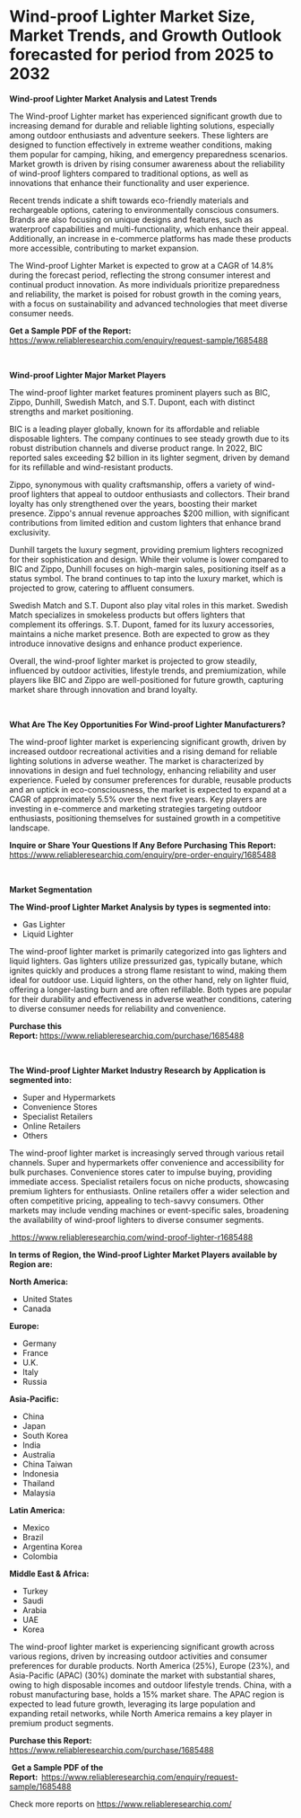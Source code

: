 <p><h1>Wind-proof Lighter Market Size, Market Trends, and Growth Outlook forecasted for period from 2025 to 2032</h1></p><p><strong>Wind-proof Lighter Market Analysis and Latest Trends</strong></p>
<p><p>The Wind-proof Lighter market has experienced significant growth due to increasing demand for durable and reliable lighting solutions, especially among outdoor enthusiasts and adventure seekers. These lighters are designed to function effectively in extreme weather conditions, making them popular for camping, hiking, and emergency preparedness scenarios. Market growth is driven by rising consumer awareness about the reliability of wind-proof lighters compared to traditional options, as well as innovations that enhance their functionality and user experience.</p><p>Recent trends indicate a shift towards eco-friendly materials and rechargeable options, catering to environmentally conscious consumers. Brands are also focusing on unique designs and features, such as waterproof capabilities and multi-functionality, which enhance their appeal. Additionally, an increase in e-commerce platforms has made these products more accessible, contributing to market expansion.</p><p>The Wind-proof Lighter Market is expected to grow at a CAGR of 14.8% during the forecast period, reflecting the strong consumer interest and continual product innovation. As more individuals prioritize preparedness and reliability, the market is poised for robust growth in the coming years, with a focus on sustainability and advanced technologies that meet diverse consumer needs.</p></p>
<p><strong>Get a Sample PDF of the Report:&nbsp;</strong> <a href="https://www.reliableresearchiq.com/enquiry/request-sample/1685488?utm_campaign=3318&utm_medium=2&utm_source=Github&utm_content=ia&utm_term=24032025&utm_id=wind-proof-lighter">https://www.reliableresearchiq.com/enquiry/request-sample/1685488</a></p>
<p>&nbsp;</p>
<p><strong>Wind-proof Lighter Major Market Players</strong></p>
<p><p>The wind-proof lighter market features prominent players such as BIC, Zippo, Dunhill, Swedish Match, and S.T. Dupont, each with distinct strengths and market positioning.</p><p>BIC is a leading player globally, known for its affordable and reliable disposable lighters. The company continues to see steady growth due to its robust distribution channels and diverse product range. In 2022, BIC reported sales exceeding $2 billion in its lighter segment, driven by demand for its refillable and wind-resistant products.</p><p>Zippo, synonymous with quality craftsmanship, offers a variety of wind-proof lighters that appeal to outdoor enthusiasts and collectors. Their brand loyalty has only strengthened over the years, boosting their market presence. Zippo's annual revenue approaches $200 million, with significant contributions from limited edition and custom lighters that enhance brand exclusivity.</p><p>Dunhill targets the luxury segment, providing premium lighters recognized for their sophistication and design. While their volume is lower compared to BIC and Zippo, Dunhill focuses on high-margin sales, positioning itself as a status symbol. The brand continues to tap into the luxury market, which is projected to grow, catering to affluent consumers.</p><p>Swedish Match and S.T. Dupont also play vital roles in this market. Swedish Match specializes in smokeless products but offers lighters that complement its offerings. S.T. Dupont, famed for its luxury accessories, maintains a niche market presence. Both are expected to grow as they introduce innovative designs and enhance product experience.</p><p>Overall, the wind-proof lighter market is projected to grow steadily, influenced by outdoor activities, lifestyle trends, and premiumization, while players like BIC and Zippo are well-positioned for future growth, capturing market share through innovation and brand loyalty.</p></p>
<p>&nbsp;</p>
<p><strong>What Are The Key Opportunities For Wind-proof Lighter Manufacturers?</strong></p>
<p><p>The wind-proof lighter market is experiencing significant growth, driven by increased outdoor recreational activities and a rising demand for reliable lighting solutions in adverse weather. The market is characterized by innovations in design and fuel technology, enhancing reliability and user experience. Fueled by consumer preferences for durable, reusable products and an uptick in eco-consciousness, the market is expected to expand at a CAGR of approximately 5.5% over the next five years. Key players are investing in e-commerce and marketing strategies targeting outdoor enthusiasts, positioning themselves for sustained growth in a competitive landscape.</p></p>
<p><strong>Inquire or Share Your Questions If Any Before Purchasing This Report:</strong> <a href="https://www.reliableresearchiq.com/enquiry/pre-order-enquiry/1685488?utm_campaign=3318&utm_medium=2&utm_source=Github&utm_content=ia&utm_term=24032025&utm_id=wind-proof-lighter">https://www.reliableresearchiq.com/enquiry/pre-order-enquiry/1685488</a></p>
<p>&nbsp;</p>
<p><strong>Market Segmentation</strong></p>
<p><strong>The Wind-proof Lighter Market Analysis by types is segmented into:</strong></p>
<p><ul><li>Gas Lighter</li><li>Liquid Lighter</li></ul></p>
<p><p>The wind-proof lighter market is primarily categorized into gas lighters and liquid lighters. Gas lighters utilize pressurized gas, typically butane, which ignites quickly and produces a strong flame resistant to wind, making them ideal for outdoor use. Liquid lighters, on the other hand, rely on lighter fluid, offering a longer-lasting burn and are often refillable. Both types are popular for their durability and effectiveness in adverse weather conditions, catering to diverse consumer needs for reliability and convenience.</p></p>
<p><strong>Purchase this Report:&nbsp;</strong><a href="https://www.reliableresearchiq.com/purchase/1685488?utm_campaign=3318&utm_medium=2&utm_source=Github&utm_content=ia&utm_term=24032025&utm_id=wind-proof-lighter">https://www.reliableresearchiq.com/purchase/1685488</a></p>
<p>&nbsp;</p>
<p><strong>The Wind-proof Lighter Market Industry Research by Application is segmented into:</strong></p>
<p><ul><li>Super and Hypermarkets</li><li>Convenience Stores</li><li>Specialist Retailers</li><li>Online Retailers</li><li>Others</li></ul></p>
<p><p>The wind-proof lighter market is increasingly served through various retail channels. Super and hypermarkets offer convenience and accessibility for bulk purchases. Convenience stores cater to impulse buying, providing immediate access. Specialist retailers focus on niche products, showcasing premium lighters for enthusiasts. Online retailers offer a wider selection and often competitive pricing, appealing to tech-savvy consumers. Other markets may include vending machines or event-specific sales, broadening the availability of wind-proof lighters to diverse consumer segments.</p></p>
<p><a href="https://www.reliableresearchiq.com/wind-proof-lighter-r1685488?utm_campaign=3318&utm_medium=2&utm_source=Github&utm_content=ia&utm_term=24032025&utm_id=wind-proof-lighter">&nbsp;https://www.reliableresearchiq.com/wind-proof-lighter-r1685488</a></p>
<p><strong>In terms of Region, the Wind-proof Lighter Market Players available by Region are:</strong></p>
<p>
    <p> <strong> North America: </strong>
        <ul>
            <li>United States</li>
            <li>Canada</li>
        </ul>
        </p> 
    <p> <strong> Europe: </strong>
        <ul>
            <li>Germany</li>
            <li>France</li>
            <li>U.K.</li>
            <li>Italy</li>
            <li>Russia</li>
        </ul>
        </p> 
    <p> <strong> Asia-Pacific: </strong>
        <ul>
            <li>China</li>
            <li>Japan</li>
            <li>South Korea</li>
            <li>India</li>
            <li>Australia</li>
            <li>China Taiwan</li>
            <li>Indonesia</li>
            <li>Thailand</li>
            <li>Malaysia</li>
        </ul>
        </p> 
    <p> <strong> Latin America: </strong>
        <ul>
            <li>Mexico</li>
            <li>Brazil</li>
            <li>Argentina Korea</li>
            <li>Colombia</li>
        </ul>
        </p> 
    <p> <strong> Middle East & Africa: </strong>
        <ul>
            <li>Turkey</li>
            <li>Saudi</li>
            <li>Arabia</li>
            <li>UAE</li>
            <li>Korea</li>
        </ul>
    </p>
    </p>
<p><p>The wind-proof lighter market is experiencing significant growth across various regions, driven by increasing outdoor activities and consumer preferences for durable products. North America (25%), Europe (23%), and Asia-Pacific (APAC) (30%) dominate the market with substantial shares, owing to high disposable incomes and outdoor lifestyle trends. China, with a robust manufacturing base, holds a 15% market share. The APAC region is expected to lead future growth, leveraging its large population and expanding retail networks, while North America remains a key player in premium product segments.</p></p>
<p><strong>Purchase this Report: </strong><a href="https://www.reliableresearchiq.com/purchase/1685488?utm_campaign=3318&utm_medium=2&utm_source=Github&utm_content=ia&utm_term=24032025&utm_id=wind-proof-lighter">https://www.reliableresearchiq.com/purchase/1685488</a></p>
<p>&nbsp;<strong>Get a Sample PDF of the Report:&nbsp;&nbsp;</strong><a href="https://www.reliableresearchiq.com/enquiry/request-sample/1685488?utm_campaign=3318&utm_medium=2&utm_source=Github&utm_content=ia&utm_term=24032025&utm_id=wind-proof-lighter">https://www.reliableresearchiq.com/enquiry/request-sample/1685488</a></p>
<p><strong></strong></p>
<p>Check more reports on <a href="https://www.reliableresearchiq.com/?utm_campaign=3318&utm_medium=2&utm_source=Github&utm_content=ia&utm_term=24032025&utm_id=wind-proof-lighter">https://www.reliableresearchiq.com/</a></p>